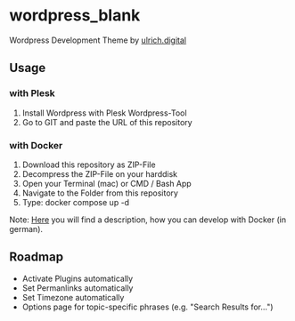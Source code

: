 # wordpress_blank

Wordpress Development Theme by [ulrich.digital](https://ulrich.digital)


## Usage

### with Plesk
1. Install Wordpress with Plesk Wordpress-Tool
2. Go to GIT and paste the URL of this repository

### with Docker
1. Download this repository as ZIP-File
2. Decompress the ZIP-File on your harddisk
3. Open your Terminal (mac) or CMD / Bash App 
4. Navigate to the Folder from this repository
5. Type: docker compose up -d

Note: [Here](https://webdev.ulrich.digital/plugins-selber-entwickeln/) you will find a description, how you can develop with Docker (in german).



## Roadmap
- Activate Plugins automatically
- Set Permanlinks automatically
- Set Timezone automatically
- Options page for topic-specific phrases (e.g. "Search Results for...")

